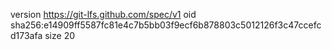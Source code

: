 version https://git-lfs.github.com/spec/v1
oid sha256:e14909ff5587fc81e4c7b5bb03f9ecf6b878803c5012126f3c47ccefcd173afa
size 20
